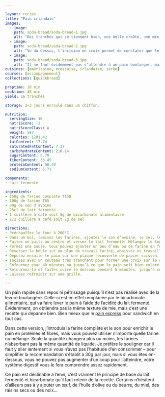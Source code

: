 ```yaml
---

layout: recipe
title: "Pain irlandais"
images:
  - image:
    path: soda-bread/soda-bread-1.jpg
    alt: "Des tranches qui se tiennent bien, une belle croûte, une mie légère et friable."
  - image:
    path: soda-bread/soda-bread-2.jpg
    alt: "Vu du dessus, l’incision en croix permet de constater que le pain a bien gonflé à la cuisson."
  - image:
    path: soda-bread/soda-bread-3.jpg
    alt: "Il ne faut évidemment pas s’attendre à un pain boulanger, mais ça dépanne bien sans trop demander de travail." 
cuisines: [américaine, écossaise, irlandaise, serbe]
courses: [accompagnement]
collections: [quickbread]

preptime: 10 min
cooktime: 45 min 
yield: 16 tranches

storage: 2–3 jours enroulé dans un chiffon.

nutrition:
  servingSize: 16
  nutriScore: -2
  nutriScoreClass: A
  weight: 587
  calories: 1281.42
  fatContent: 17.74
  saturatedFatContent: 7.17
  carbohydrateContent: 210.14
  sugarContent: 5.79
  fiberContent: 33.45
  proteinContent: 50.79
  sodiumContent: 5.71

components:
- Lait fermenté

ingredients:
- 150g de farine complète T150
- 100g de farine T65
- 80g de son d’avoine
- 25cl de lait fermenté
- 1 cuillère à café soit 5g de bicarbonate alimentaire
- 1/2 cuillère à café soit 2g de sel

directions:
- Préchauffez le four à 200°C.
- Dans un bol, tamisez les farines, ajoutez le son d’avoine, le sel, le bicarbonate, et mélangez.
- Faites un puits au centre et versez le lait fermenté. Mélangez le tout en humidifiant vos mains ou à l’aide d’une cuillère en bois, en faisant des mouvements circulaires jusqu’à obtenir une pâte homogène sans grumeau. Ne travaillez pour autant pas trop la pâte, au risque de finir avec un pain très dense.
- Formez une boule. Vous pouvez ajouter un peu d’eau ou de farine en fonction de la texture de la pâte.
- Reversez la boule sur un plan de travail fariné, abaissez et travaillez-la à la main pour former un beau pain bien arrondi de 4–5 cm d’épaisseur.
- Déposez ensuite le pain sur une plaque recouverte de papier cuisson.
- Incisez avec un couteau très tranchant pour former une croix sur le dessus.
- Enfournez pour 40 minutes ou jusqu’à ce que le pain soit bien coloré et sonne creux quand on tapote le dessous.
- Retournez-le et faites cuire le dessous pendant 5 minutes, jusqu’à coloration.
- Laissez refroidir sur une grille. 

---
```


Un pain rapide sans repos ni pétrissage puisqu’il n’est pas réalisé avec de la levure boulangère. Celle-ci est en effet remplacée par le bicarbonate alimentaire, qui va faire lever le pain à l’aide de l’acidité du lait fermenté. Évidemment, on obtiendra pas la même texture de mie, mais c’est une recette qui dépanne bien. Bien mieux que le [pain express](pain-express.html) pour sandwich en tout cas.

Dans cette version, j’introduis la farine complète et le son pour enrichir le pain en protéines et fibres, mais vous pouvez utiliser n’importe quelle farine ou mélange. Seule la quantité changera plus ou moins, les farines n’absorbant pas la même quantité de liquide. Je préfère le souligner car il faut y aller lentement si vous n’avez pas l’habitude d’en consommer – pour simplifier la recommandation s’établit à 30g par jour, mais si vous êtes en-dessous, vous ne pouvez pas augmenter d’un coup pour l’atteindre, votre système digestif vous le fera comprendre assez rapidement.

Ce pain est déclinable à l’envi, c’est vraiment le principe de base du lait fermenté et bicarbonate qu’il faut retenir de la recette. Certains n’hésitent d’ailleurs pas à y ajouter un œuf, de l’huile d’olive ou du beurre, du miel, des raisins secs ou des noix…